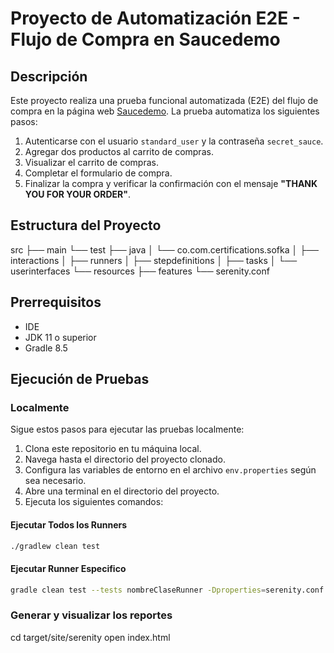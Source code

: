 # Proyecto de Automatización E2E - Flujo de Compra en Saucedemo #



## Descripción

Este proyecto realiza una prueba funcional automatizada (E2E) del flujo de compra en la página web [Saucedemo](https://www.saucedemo.com/). La prueba automatiza los siguientes pasos:

1. Autenticarse con el usuario `standard_user` y la contraseña `secret_sauce`.
2. Agregar dos productos al carrito de compras.
3. Visualizar el carrito de compras.
4. Completar el formulario de compra.
5. Finalizar la compra y verificar la confirmación con el mensaje **"THANK YOU FOR YOUR ORDER"**.

## Estructura del Proyecto
src ├── main └── test ├── java │ └── co.com.certifications.sofka │ ├── interactions │ ├── runners │ ├── stepdefinitions │ ├── tasks │ └── userinterfaces └── resources ├── features └── serenity.conf
## Prerrequisitos ##

- IDE
- JDK 11 o superior
- Gradle 8.5



## Ejecución de Pruebas ##

### **Localmente**

Sigue estos pasos para ejecutar las pruebas localmente:

1. Clona este repositorio en tu máquina local.
2. Navega hasta el directorio del proyecto clonado.
3. Configura las variables de entorno en el archivo `env.properties` según sea necesario.
4. Abre una terminal en el directorio del proyecto.
5. Ejecuta los siguientes comandos:

#### **Ejecutar Todos los Runners**

```bash
./gradlew clean test
```

#### **Ejecutar Runner Especifico**

```bash
gradle clean test --tests nombreClaseRunner -Dproperties=serenity.conf -Dfile.encoding=UTF-8 aggregate
```
### **Generar y visualizar los reportes**
cd target/site/serenity
open index.html



